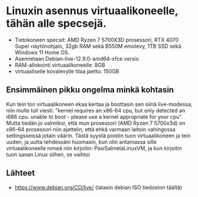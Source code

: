 # Linuxin asennus virtuaalikoneelle, tähän alle specsejä.

- Tietokoneen specsit: AMD Ryzen 7 5700X3D prosessori, RTX 4070 Super näytönohjain, 32gb RAM sekä B550M emolevy, 1TB SSD sekä Windows 11 Home OS.
- Asennetaan Debian-live-12.9.0-amd64-xfce versio
- RAM-allokointi virtuaalikoneelle: 8GB
- virtuaaliselle kovalevylle tilaa jaettu: 150GB
  
## Ensimmäinen pikku ongelma minkä kohtasin

Kun tein ton virtuaalikoneen ekaa kertaa ja boottasin sen siinä live-modessa, niin mulle tuli viesti: "kernel requires an x86-64 cpu, but only detected an i686 cpu. unable to boot - please use a kernel appropriate for your cpu".
Mutta tiedän jo valmiiksi, että mun prosessori (AMD Ryzen 7 5700x3d) on x86-64 prosessori niin ajattelin, että ehkä varmaan laitoin vahingossa settingsseissä jotain väärin. Tästä syystä poistin tuon virtuaalikoneen ja tein uuden, ja uutta tehdessäni huomasin, 
kun olin antamassa sille virtuaalikoneelle nimeä niin kirjoitin: PasiSalmelaLinuxVM, ja kun kirjoitin tuon sanan Linux siihen, se vaihtoi




## Lähteet
- https://www.debian.org/CD/live/     (latasin debian ISO tiedoston täältä)
